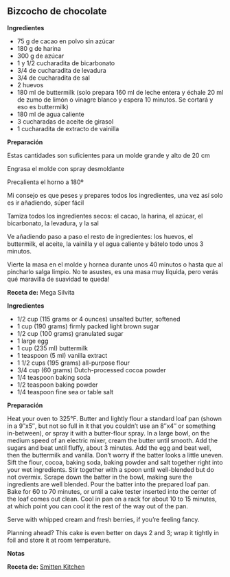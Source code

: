 ## Bizcocho de chocolate

**Ingredientes**

- 75 g de cacao en polvo sin azúcar
- 180 g de harina
- 300 g de azúcar
- 1 y 1/2 cucharadita de bicarbonato
- 3/4 de cucharadita de levadura
- 3/4 de cucharadita de sal
- 2 huevos
- 180 ml de buttermilk (solo prepara 160 ml de leche entera y échale 20 ml de zumo de limón o vinagre blanco y espera 10 minutos. Se cortará y eso es buttermilk)
- 180 ml de agua caliente
- 3 cucharadas de aceite de girasol
- 1 cucharadita de extracto de vainilla

**Preparación**

Estas cantidades son suficientes para un molde grande y alto de 20 cm

Engrasa el molde con spray desmoldante

Precalienta el horno a 180º

Mi consejo es que peses y prepares todos los ingredientes, una vez así solo es ir añadiendo, súper fácil

Tamiza todos los ingredientes secos: el cacao, la harina, el azúcar, el bicarbonato, la levadura, y la sal

Ve añadiendo paso a paso el resto de ingredientes: los huevos, el buttermilk, el aceite, la vainilla y el agua caliente y bátelo todo unos 3 minutos.

Vierte la masa en el molde y hornea durante unos 40 minutos o hasta que al pincharlo salga limpio. No te asustes, es una masa muy líquida, pero verás qué maravilla de suavidad te queda!

**Receta de:** Mega Silvita


**Ingredientes**

- 1/2 cup (115 grams or 4 ounces) unsalted butter, softened
- 1 cup (190 grams) firmly packed light brown sugar
- 1/2 cup (100 grams) granulated sugar
- 1 large egg
- 1 cup (235 ml) buttermilk
- 1 teaspoon (5 ml) vanilla extract
- 1 1/2 cups (195 grams) all-purpose flour
- 3/4 cup (60 grams) Dutch-processed cocoa powder
- 1/4 teaspoon baking soda
- 1/2 teaspoon baking powder
- 1/4 teaspoon fine sea or table salt

**Preparación**

Heat your oven to 325°F. Butter and lightly flour a standard loaf pan (shown in a 9″x5″, but not so full in it that you couldn’t use an 8″x4″ or something in-between), or spray it with a butter-flour spray. In a large bowl, on the medium speed of an electric mixer, cream the butter until smooth. Add the sugars and beat until fluffy, about 3 minutes. Add the egg and beat well, then the buttermilk and vanilla. Don’t worry if the batter looks a little uneven. Sift the flour, cocoa, baking soda, baking powder and salt together right into your wet ingredients. Stir together with a spoon until well-blended but do not overmix. Scrape down the batter in the bowl, making sure the ingredients are well blended.
Pour the batter into the prepared loaf pan. Bake for 60 to 70 minutes, or until a cake tester inserted into the center of the loaf comes out clean. Cool in pan on a rack for about 10 to 15 minutes, at which point you can cool it the rest of the way out of the pan.

Serve with whipped cream and fresh berries, if you’re feeling fancy.

Planning ahead? This cake is even better on days 2 and 3; wrap it tightly in foil and store it at room temperature.

**Notas**



**Receta de:** [Smitten Kitchen](http://smittenkitchen.com/blog/2010/08/everyday-chocolate-cake)